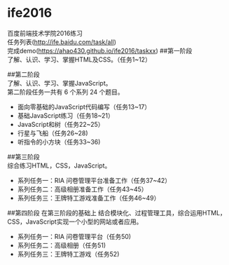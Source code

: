 # ife2016
百度前端技术学院2016练习  
任务列表(http://ife.baidu.com/task/all)  
完成demo(https://ahao430.github.io/ife2016/taskxx)
##第一阶段  
了解、认识、学习、掌握HTML及CSS。（任务1~12） 

##第二阶段  
了解、认识、学习、掌握JavaScript。  
第二阶段任务一共有 6 个系列 24 个题目。  
* 面向零基础的JavaScript代码编写（任务13~17）
* 基础JavaScript练习（任务18~21）
* JavaScript和树（任务22~25）
* 行星与飞船（任务26~28)
* 听指令的小方块（任务33~36)   

##第三阶段  
综合练习HTML，CSS，JavaScript。  
* 系列任务一：RIA 问卷管理平台准备工作（任务37~42）
* 系列任务二：高级相册准备工作（任务43~45）
* 系列任务三：王牌特工游戏准备工作（任务46~49） 

##第四阶段
在第三阶段的基础上 结合模块化、过程管理工具，综合运用HTML，CSS，JavaScript实现一个小型的网站或者应用。  
* 系列任务一：RIA 问卷管理平台（任务50)
* 系列任务二：高级相册（任务51)
* 系列任务三：王牌特工游戏（任务52)
